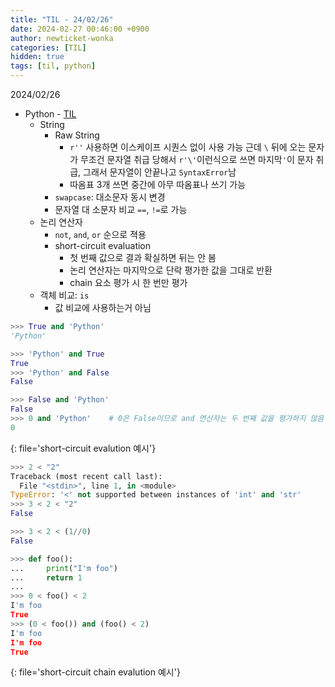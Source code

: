 ```yaml
---
title: "TIL - 24/02/26"
date: 2024-02-27 00:46:00 +0900
author: newticket-wonka
categories: [TIL]
hidden: true
tags: [til, python]
---
```


2024/02/26

* Python - [TIL](https://github.com/newticket-wonka/TIL/commit/9c0f2a90831951260583b057a4b47e8cd8ab39f0)
  * String
    * Raw String
      * `r''` 사용하면 이스케이프 시퀀스 없이 사용 가능 근데 `\` 뒤에 오는 문자가 무조건 문자열 취급 당해서 `r'\'`이런식으로 쓰면 마지막`'`이 문자 취급, 그래서 문자열이 안끝나고 `SyntaxError`남
      * 따옴표 3개 쓰면 중간에 아무 따옴표나 쓰기 가능
    * `swapcase`: 대소문자 동시 변경
    * 문자열 대 소문자 비교 `==`, `!=`로 가능
  * 논리 연산자
    * `not`, `and`, `or` 순으로 젹용
    * short-circuit evaluation
      * 첫 번째 값으로 결과 확실하면 뒤는 안 봄
      * 논리 연산자는 마지막으로 단락 평가한 값을 그대로 반환
      * chain 요소 평가 시 한 번만 평가
  * 객체 비교: `is`
    * 값 비교에 사용하는거 아님

```py
>>> True and 'Python'
'Python'

>>> 'Python' and True
True
>>> 'Python' and False
False

>>> False and 'Python'
False
>>> 0 and 'Python'    # 0은 False이므로 and 연산자는 두 번째 값을 평가하지 않음
0
```
{: file='short-circuit evalution 예시'}

```py
>>> 2 < "2"
Traceback (most recent call last):
  File "<stdin>", line 1, in <module>
TypeError: '<' not supported between instances of 'int' and 'str'
>>> 3 < 2 < "2"
False

>>> 3 < 2 < (1//0)
False

>>> def foo():
...     print("I'm foo")
...     return 1
...
>>> 0 < foo() < 2
I'm foo
True
>>> (0 < foo()) and (foo() < 2)
I'm foo
I'm foo
True
```
{: file='short-circuit chain evalution 예시'}
